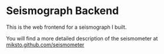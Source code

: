 # Seismograph Backend

This is the web frontend for a seismograph I built.

You will find a more detailed description of the seismometer at [miksto.github.com/seismometer](https://miksto.github.com/seismometer)
